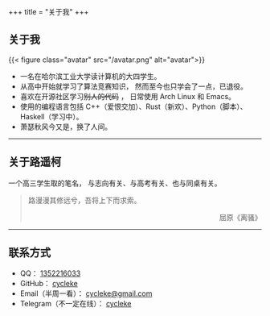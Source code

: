 +++
title = "关于我"
+++

## 关于我

{{< figure class="avatar" src="/avatar.png" alt="avatar">}}

- 一名在哈尔滨工业大学读计算机的大四学生。
- 从高中开始就学习了算法竞赛知识，
  然而至今也只学会了一点，已退役。
- 喜欢在开源社区学习~~别人的代码~~ ，
  日常使用 Arch Linux 和 Emacs。
- 使用的编程语言包括 C++（爱恨交加）、Rust（新欢）、Python（脚本）、Haskell（学习中）。
- 萧瑟秋风今又是，换了人间。

---

## 关于路遥柯

一个高三学生取的笔名，
与志向有关、与高考有关、也与同桌有关。

> 路漫漫其修远兮，吾将上下而求索。
>
> <p align="right">屈原《离骚》</p>

---

## 联系方式

- QQ： [1352216033](http://wpa.qq.com/msgrd?v=3&uin=1352216033&site=qq&menu=yes)
- GitHub： [cycleke](https://github.com/cycleke/)
- Email（半周一看）： [cycleke@gmail.com](mailto:cycleke@gmail.com)
- Telegram（不一定在线）： [cycleke](tg://resolve?domain=cycleke)
